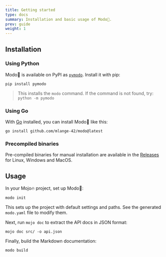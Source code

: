 ```yaml
---
title: Getting started
type: docs
summary: Installation and basic usage of Modo🧯.
prev: guide
weight: 1
---
```


## Installation

### Using Python

Modo🧯 is available on PyPI as [`pymodo`](https://pypi.org/project/pymodo/).
Install it with pip:

```{class="no-wrap"}
pip install pymodo
```

> This installs the `modo` command. If the command is not found, try:  
> `python -m pymodo`

### Using Go

With [Go](https://go.dev) installed, you can install Modo🧯 like this:

```{class="no-wrap"}
go install github.com/mlange-42/modo@latest
```

### Precompiled binaries

Pre-compiled binaries for manual installation are available in the
[Releases](https://github.com/mlange-42/modo/releases)
for Linux, Windows and MacOS.

## Usage

In your Mojo🔥 project, set up Modo🧯:

```{class="no-wrap"}
modo init
```

This sets up the project with default settings and paths.
See the generated `modo.yaml` file to modify them.

Next, run `mojo doc` to extract the API docs in JSON format:

```{class="no-wrap"}
mojo doc src/ -o api.json
```

Finally, build the Markdown documentation:

```{class="no-wrap"}
modo build
```
